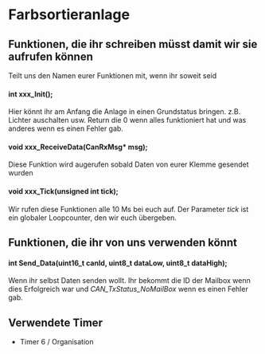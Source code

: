 # Farbsortieranlage

## Funktionen, die ihr schreiben müsst damit wir sie aufrufen können
Teilt uns den Namen eurer Funktionen mit, wenn ihr soweit seid
#### int xxx_Init();
Hier könnt ihr am Anfang die Anlage in einen Grundstatus bringen. 
z.B. Lichter auschalten usw.
Return die 0 wenn alles funktioniert hat und 
was anderes wenn es einen Fehler gab.

#### void xxx_ReceiveData(CanRxMsg* msg);
Diese Funktion wird augerufen sobald Daten von eurer Klemme gesendet wurden

#### void xxx_Tick(unsigned int tick);
Wir rufen diese Funktionen alle 10 Ms bei euch auf. Der Parameter *tick* ist ein globaler Loopcounter, den wir euch übergeben. 

## Funktionen, die ihr von uns verwenden könnt

#### int Send_Data(uint16_t canId, uint8_t dataLow, uint8_t dataHigh);
Wenn ihr selbst Daten senden wollt. Ihr bekommt die ID der Mailbox wenn dies Erfolgreich war und
*CAN_TxStatus_NoMailBox* wenn es einen Fehler gab.


## Verwendete Timer
* Timer 6 / Organisation
